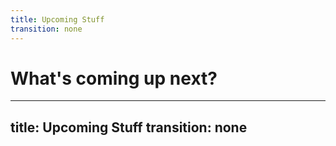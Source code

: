 ```yaml
---
title: Upcoming Stuff
transition: none
---
```


# What's coming up next? 

---
title: Upcoming Stuff
transition: none
---


<ThePlan />



<!--

3 years ago, I said I would write the resources RFC

I've also opened a Cell RFC, but in doing both of these,
more questions have been raised.

Ultimately, we want to be able to explore swapping out our current renderer, the GlimmerVM.
Starbeam was announced as an experiment a couple years ago, and I plan to continue the exploration
in to how we can continue that research, as well as the research in Glimmer Next so that we can
not only boost our base rendering speed and compete on performance with our peer frameworks, but
also become a universal framework ourselves. With TC39's Signals, and Starbeam's research, and
with how long it takes all the frameworks to coalesce (and with how everyone currently has
different reactivity (even if everyone calls things signals, they behave different from each
other)), Ember can become the universale glue and orchestrator in all the chaos that is the
broader JS ecosystem.

-->
